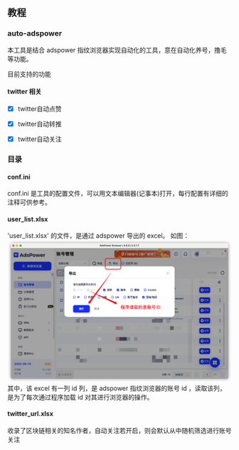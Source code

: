 ## 教程

### auto-adspower

本工具是结合 adspower 指纹浏览器实现自动化的工具，意在自动化养号，撸毛等功能。

目前支持的功能

#### twitter 相关
- [x] twitter自动点赞
- [x] twitter自动转推
- [x] twitter自动关注


### 目录


#### conf.ini

conf.ini 是工具的配置文件，可以用文本编辑器(记事本)打开，每行配置有详细的注释可供参考。

#### user_list.xlsx

'user_list.xlsx' 的文件，是通过 adspower 导出的 excel。
如图：
![ads导出](picture/adps-导出.png)
其中，该 excel 有一列 id 列，是 adspower 指纹浏览器的账号 id ，读取该列，是为了每次通过程序加载 id 对其进行浏览器的操作。

#### twitter_url.xlsx

收录了区块链相关的知名作者，自动关注若开启，则会默认从中随机筛选进行账号关注